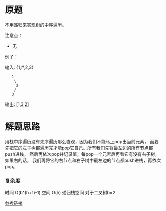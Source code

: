 # 原题
不用递归来实现树的中序遍历。

注意点：

  - 无

例子：

输入: {1,#,2,3}
```
   1
    \
     2
    /
   3
```

输出: [1,3,2]

# 解题思路
用栈中序遍历没有先序遍历那么直观，因为我们不能马上pop出当前元素，
而要先把它的左子树都遍历完才能pop它自己。所有我们先将最左边的所有节点都push进栈，
然后再依次pop并记录值，每pop一个元素后再看它有没有右子树，如果右的话，
我们再将它的右节点和右子树中最左边的节点都push进栈，再依次pop。

### 复杂度
时间 O(b^(h+1)-1) 空间 O(h) 递归栈空间 对于二叉树b=2

[参考链接](https://segmentfault.com/a/1190000003532763)
